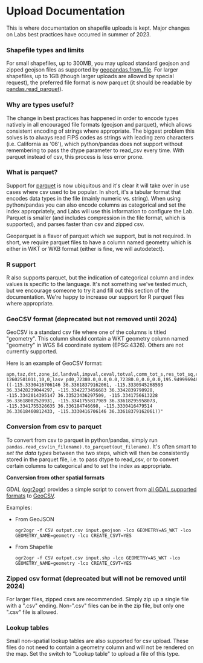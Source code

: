 # Upload Documentation

This is where documentation on shapefile uploads is kept.  Major changes on Labs best practices have occurred in summer of 2023.

### Shapefile types and limits

For small shapefiles, up to 300MB, you may upload standard geojson and zipped geojson files as supported by [geopandas.from_file](https://geopandas.readthedocs.io/en/latest/docs/reference/api/geopandas.GeoDataFrame.from_file.html).  For larger shapefiles, up to 1GB (though larger uploads are allowed by special request), the preferred file format is now parquet (it should be readable by [pandas.read_parquet](https://pandas.pydata.org/docs/reference/api/pandas.read_parquet.html)).

### Why are types useful?

The change in best practices has happened in order to encode types natively in all encouraged file formats (geojson and parquet), which allows consistent encoding of strings where appropriate.  The biggest problem this solves is to always read FIPS codes as strings with leading zero characters (i.e. California as '06'), which python/pandas does not support without remembering to pass the dtype parameter to read_csv every time.  With parquet instead of csv, this process is less error prone.

### What is parquet?

Support for [parquet](https://www.linkedin.com/pulse/perfect-file-format-unveiled-parquet-vs-csv-shailendra-prajapati/) is now ubiquitous and it's clear it will take over in use cases where csv used to be popular.  In short, it's a tabular format that encodes data types in the file (mainly numeric vs. string).  When using python/pandas you can also encode columns as categorical and set the index appropriately, and Labs will use this information to configure the Lab.  Parquet is smaller (and includes compression in the file format, which is supported), and parses faster than csv and zipped csv.

Geoparquet is a flavor of parquet which we support, but is not required.  In short, we require parquet files to have a column named geometry which is either in WKT or WKB format (either is fine, we will autodetect).

### R support

R also supports parquet, but the indication of categorical column and index values is specific to the language.  It's not something we've tested much, but we encourage someone to try it and fill out this section of the documentation.  We're happy to increase our support for R parquet files where appropriate.

### GeoCSV format (deprecated but not removed until 2024)

GeoCSV is a standard csv file where one of the columns is titled "geometry". This column should contain a WKT geometry column named "geometry" in WGS 84 coordinate system (EPSG:4326). Others are not currently supported.

Here is an example of GeoCSV format:

```csv
apn,taz,dnt,zone_id,landval,impval,ceval,totval,comm_tot_s,res_tot_sq,condo_avg_rent,hotelcasino_avg_rent,hotelnocasino_avg_rent,ind_avg_rent,ind_avg_vac,mf_avg_rent,mf_avg_vac,off_avg_rent,off_avg_vac,ret_avg_rent,ret_avg_vac,sf_avg_rent,shpcntr_avg_rent,shpcntr_avg_vac,grpqtr_population,population,total_population,dwelling_units,occupied_hh,total_emp,hotel_g_emp,hotel_ng_emp,constru_emp,goods_p_emp,ware_h_emp,food_dr_emp,super_c_emp,retail_emp,office_g_emp,office_p_emp,medical_emp,other_emp,school_emp,open_s_emp,nafb_emp,mia_emp,mia_pass,ivph_emp,ivph_pass,unlv_main_emp,unlv_main_enroll,unlv_nlv_emp,unlv_nlv_enroll,nv_state_college_emp,nv_state_college_enroll,school_f18_enroll,school_f912_enroll,college_f13_enroll,college_f13_emp,conv_space,geometry
12602501011,10,0,lasv_pd0,72380.0,0.0,0.0,72380.0,0.0,0.0,195.9499969482422,50.0,0.0,0.0,0.0,1.2699999809265137,7.739999771118164,24.54999923706055,14.789999961853027,33.0,50.0,149.62793626456425,16.799999237060547,11.449999809265135,0.0,0.0,0.0,0.0,0.0,0.029788018825712005,0.0,0.0,0.0,0.0,0.0,0.012320187966408,0.0,0.017467830859304,0.0,0.0,0.0,0.0,0.0,0.0,0.0,0.0,0.0,0,0,0.0,0.0,0,0,0.0,0.0,0.0,0.0,0.0,0.0,0.0,"POLYGON ((-115.3330416706146 36.33618379162061, -115.3330945268593 36.33428239044297, -115.3342273456683 36.3342839790928, -115.3342014395147 36.33523436297509, -115.3341756613228 36.33618002520931, -115.3341755817989 36.33618295958073, -115.3341755326635 36.336184746698, -115.3330416479514 36.33618460812433, -115.3330416706146 36.33618379162061))"
```

### Conversion from csv to parquet

To convert from csv to parquet in python/pandas, simply run `pandas.read_csv(in_filename).to_parquet(out_filename)`.  It's often smart to *set the data types* between the two steps, which will then be consistently stored in the parquet file, i.e. to pass dtype to read_csv, or to convert certain columns to categorical and to set the index as appropriate.

**Conversion from other spatial formats**

GDAL ([ogr2ogr](https://gdal.org/programs/ogr2ogr.html)) provides a simple script to convert from [all GDAL supported formats](https://gdal.org/drivers/vector/index.html) to [GeoCSV](https://gdal.org/drivers/vector/csv.html#vector-csv).

Examples:

- From GeoJSON

    `ogr2ogr -f CSV output.csv input.geojson -lco GEOMETRY=AS_WKT -lco GEOMETRY_NAME=geometry -lco CREATE_CSVT=YES`

- From Shapefile

    `ogr2ogr -f CSV output.csv input.shp -lco GEOMETRY=AS_WKT -lco GEOMETRY_NAME=geometry -lco CREATE_CSVT=YES`

### Zipped csv format (deprecated but will not be removed until 2024)

For larger files, zipped csvs are recommended.  Simply zip up a single file with a ".csv" ending.  Non-".csv" files can be in the zip file, but only one ".csv" file is allowed.

### Lookup tables

Small non-spatial lookup tables are also supported for csv upload.  These files do not need to contain a geometry column and will not be rendered on the map.  Set the switch to "Lookup table" to upload a file of this type.
